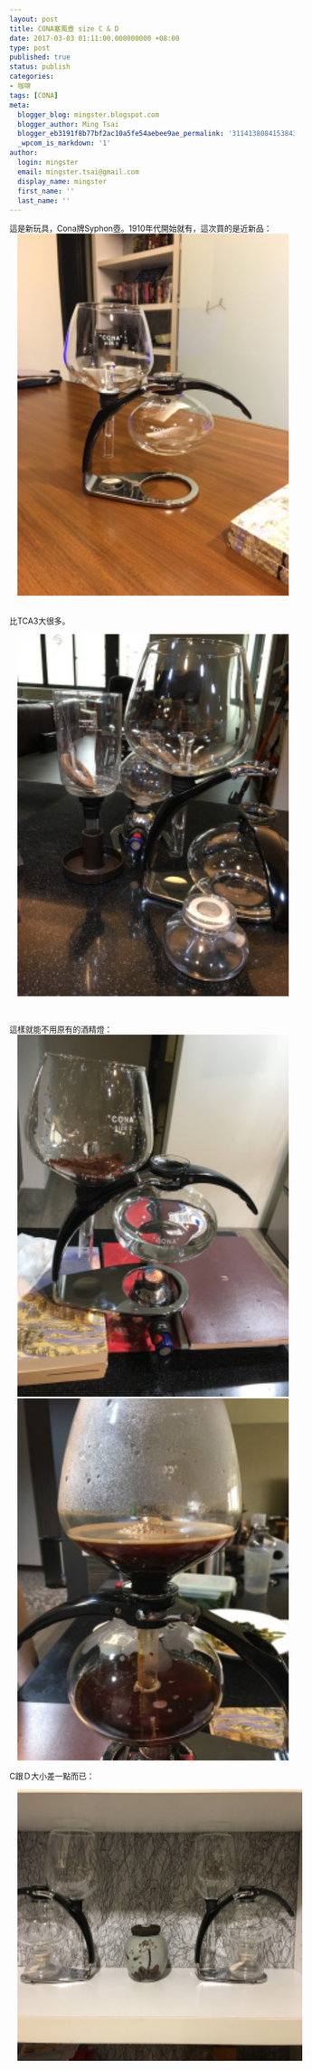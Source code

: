```yaml
---
layout: post
title: CONA塞風壺 size C & D
date: 2017-03-03 01:11:00.000000000 +08:00
type: post
published: true
status: publish
categories:
- 咖啡
tags: [CONA]
meta:
  blogger_blog: mingster.blogspot.com
  blogger_author: Ming Tsai
  blogger_eb3191f8b77bf2ac10a5fe54aebee9ae_permalink: '3114138084153843106'
  _wpcom_is_markdown: '1'
author:
  login: mingster
  email: mingster.tsai@gmail.com
  display_name: mingster
  first_name: ''
  last_name: ''
---
```

<div class="separator" style="clear:both;text-align:left;">這是新玩具，Cona牌Syphon壺。1910年代開始就有，這次買的是近新品：</div>
<div class="separator" style="clear:both;text-align:center;"><a style="margin-left:1em;margin-right:1em;text-align:center;" href="https://mingster.files.wordpress.com/2017/03/4db36-img_1901.jpg"><img src="/img/4db36-img_1901.jpg?w=225" width="480" height="640" border="0" /></a></div>
<p><span style="text-align:start;"><br />
</span><span style="text-align:start;">比TCA3大很多。</span></p>
<div class="separator" style="clear:both;text-align:center;"><a style="margin-left:1em;margin-right:1em;" href="https://mingster.files.wordpress.com/2017/03/ad968-img_1839.jpg"><img src="/img/ad968-img_1839.jpg?w=225" width="480" height="640" border="0" /></a></div>
<p>&nbsp;</p>
<div class="separator" style="clear:both;text-align:left;">這樣就能不用原有的酒精燈：</div>
<div class="separator" style="clear:both;text-align:center;"><a style="margin-left:1em;margin-right:1em;" href="https://mingster.files.wordpress.com/2017/03/ec98b-img_1903.jpg"><img src="/img/ec98b-img_1903.jpg?w=225" width="480" height="640" border="0" /></a><a style="margin-left:1em;margin-right:1em;" href="https://mingster.files.wordpress.com/2017/03/9fe53-img_1905.jpg"><img src="/img/9fe53-img_1905.jpg?w=225" width="480" height="640" border="0" /></a></div>
<p>C跟Ｄ大小差一點而已：</p>
<div class="separator" style="clear:both;text-align:center;"><a style="margin-left:1em;margin-right:1em;" href="https://mingster.files.wordpress.com/2017/03/1b15e-img_1854.jpg"><img src="/img/1b15e-img_1854.jpg?w=300" width="640" height="480" border="0" /></a></div>
